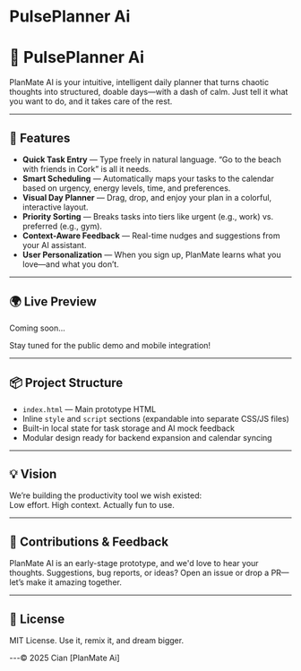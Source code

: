 # PulsePlanner Ai
# 🧠 PulsePlanner Ai

PlanMate AI is your intuitive, intelligent daily planner that turns chaotic thoughts into structured, doable days—with a dash of calm. Just tell it what you want to do, and it takes care of the rest.

---

## 🚀 Features

- **Quick Task Entry** — Type freely in natural language. “Go to the beach with friends in Cork” is all it needs.
- **Smart Scheduling** — Automatically maps your tasks to the calendar based on urgency, energy levels, time, and preferences.
- **Visual Day Planner** — Drag, drop, and enjoy your plan in a colorful, interactive layout.
- **Priority Sorting** — Breaks tasks into tiers like urgent (e.g., work) vs. preferred (e.g., gym).
- **Context-Aware Feedback** — Real-time nudges and suggestions from your AI assistant.
- **User Personalization** — When you sign up, PlanMate learns what you love—and what you don’t.

---

## 🌍 Live Preview

Coming soon...

Stay tuned for the public demo and mobile integration!

---

## 📦 Project Structure

- `index.html` — Main prototype HTML
- Inline `style` and `script` sections (expandable into separate CSS/JS files)
- Built-in local state for task storage and AI mock feedback
- Modular design ready for backend expansion and calendar syncing

---

## 💡 Vision

We’re building the productivity tool we wish existed:  
Low effort. High context. Actually fun to use.

---

## 🙌 Contributions & Feedback

PlanMate AI is an early-stage prototype, and we'd love to hear your thoughts. Suggestions, bug reports, or ideas? Open an issue or drop a PR—let’s make it amazing together.

---

## 📜 License

MIT License. Use it, remix it, and dream bigger.

---© 2025 Cian [PlanMate Ai]
